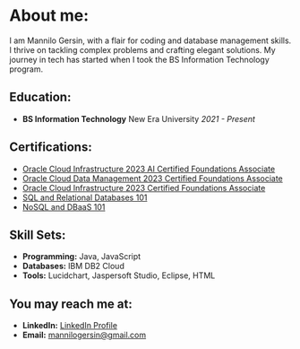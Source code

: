 # About me:

I am Mannilo Gersin, with a flair for coding and database management skills. I thrive on tackling complex problems and crafting elegant solutions. My journey in tech has started when I took the BS Information Technology program.

## Education:

- **BS Information Technology**
  New Era University
  *2021 - Present*

## Certifications:

- [Oracle Cloud Infrastructure 2023 AI Certified Foundations Associate](https://catalog-education.oracle.com/pls/certview/sharebadge?id=9976ADA6CB9D3E593450EB9D0FFD6D2949CD7D850C11F4041EE4936DB22B3178)
- [Oracle Cloud Data Management 2023 Certified Foundations Associate](https://catalog-education.oracle.com/pls/certview/sharebadge?id=4338FFE64D52CCE0A7F948717E3A138BCE6523A8FE02E181722890DF4A690373)
- [Oracle Cloud Infrastructure 2023 Certified Foundations Associate](https://catalog-education.oracle.com/pls/certview/sharebadge?id=9976ADA6CB9D3E593450EB9D0FFD6D2949CD7D850C11F4041EE4936DB22B3178)
- [SQL and Relational Databases 101](Certification-Links)
- [NoSQL and DBaaS 101](https://courses.cognitiveclass.ai/certificates/cb3792cc72294446934ca52a354efe7e)

## Skill Sets:

- **Programming:** Java, JavaScript
- **Databases:** IBM DB2 Cloud
- **Tools:** Lucidchart, Jaspersoft Studio, Eclipse, HTML

## You may reach me at:

- **LinkedIn:** [LinkedIn Profile](https://www.linkedin.com/in/mannilo-gersin-6835662a0/)
- **Email:** mannilogersin@gmail.com
